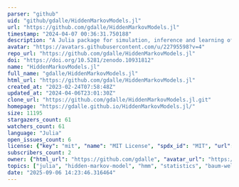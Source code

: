 ```yaml
---
parser: "github"
uid: "github/gdalle/HiddenMarkovModels.jl"
url: "https://github.com/gdalle/HiddenMarkovModels.jl"
timestamp: "2024-04-07 00:36:31.750188"
description: "A Julia package for simulation, inference and learning of Hidden Markov Models."
avatar: "https://avatars.githubusercontent.com/u/22795598?v=4"
repo_url: "https://github.com/gdalle/HiddenMarkovModels.jl"
doi: "https://doi.org/10.5281/zenodo.10931812"
name: "HiddenMarkovModels.jl"
full_name: "gdalle/HiddenMarkovModels.jl"
html_url: "https://github.com/gdalle/HiddenMarkovModels.jl"
created_at: "2023-02-24T07:58:48Z"
updated_at: "2024-04-06T23:01:30Z"
clone_url: "https://github.com/gdalle/HiddenMarkovModels.jl.git"
homepage: "https://gdalle.github.io/HiddenMarkovModels.jl/"
size: 11195
stargazers_count: 61
watchers_count: 61
language: "Julia"
open_issues_count: 6
license: {"key": "mit", "name": "MIT License", "spdx_id": "MIT", "url": "https://api.github.com/licenses/mit", "node_id": "MDc6TGljZW5zZTEz"}
subscribers_count: 2
owner: {"html_url": "https://github.com/gdalle", "avatar_url": "https://avatars.githubusercontent.com/u/22795598?v=4", "login": "gdalle", "type": "User"}
topics: ["julia", "hidden-markov-model", "hmm", "statistics", "baum-welch", "forward-backward", "viterbi", "markov"]
date: "2025-09-06 14:23:46.316464"
---
```

